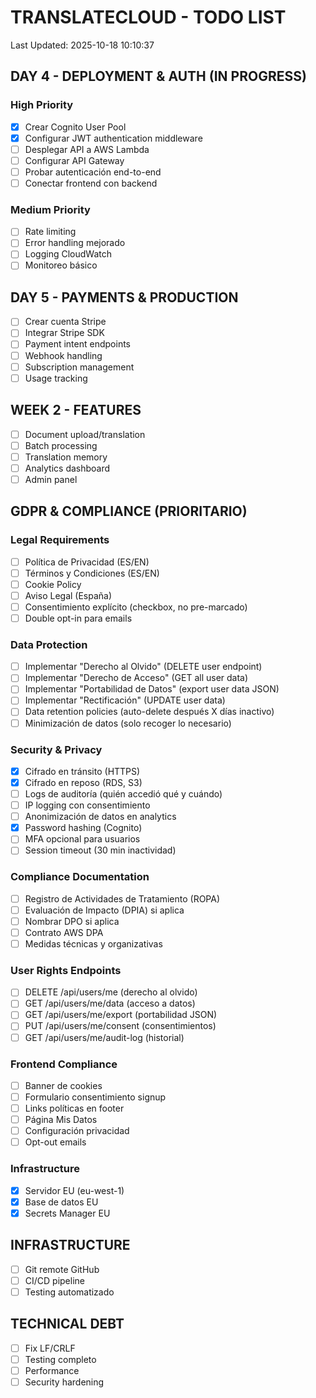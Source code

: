# TRANSLATECLOUD - TODO LIST
Last Updated: 2025-10-18 10:10:37

## DAY 4 - DEPLOYMENT & AUTH (IN PROGRESS)

### High Priority
- [x] Crear Cognito User Pool
- [x] Configurar JWT authentication middleware
- [ ] Desplegar API a AWS Lambda
- [ ] Configurar API Gateway
- [ ] Probar autenticación end-to-end
- [ ] Conectar frontend con backend

### Medium Priority
- [ ] Rate limiting
- [ ] Error handling mejorado
- [ ] Logging CloudWatch
- [ ] Monitoreo básico

## DAY 5 - PAYMENTS & PRODUCTION

- [ ] Crear cuenta Stripe
- [ ] Integrar Stripe SDK
- [ ] Payment intent endpoints
- [ ] Webhook handling
- [ ] Subscription management
- [ ] Usage tracking

## WEEK 2 - FEATURES

- [ ] Document upload/translation
- [ ] Batch processing
- [ ] Translation memory
- [ ] Analytics dashboard
- [ ] Admin panel

## GDPR & COMPLIANCE (PRIORITARIO)

### Legal Requirements
- [ ] Política de Privacidad (ES/EN)
- [ ] Términos y Condiciones (ES/EN)
- [ ] Cookie Policy
- [ ] Aviso Legal (España)
- [ ] Consentimiento explícito (checkbox, no pre-marcado)
- [ ] Double opt-in para emails

### Data Protection
- [ ] Implementar "Derecho al Olvido" (DELETE user endpoint)
- [ ] Implementar "Derecho de Acceso" (GET all user data)
- [ ] Implementar "Portabilidad de Datos" (export user data JSON)
- [ ] Implementar "Rectificación" (UPDATE user data)
- [ ] Data retention policies (auto-delete después X días inactivo)
- [ ] Minimización de datos (solo recoger lo necesario)

### Security & Privacy
- [x] Cifrado en tránsito (HTTPS)
- [x] Cifrado en reposo (RDS, S3)
- [ ] Logs de auditoría (quién accedió qué y cuándo)
- [ ] IP logging con consentimiento
- [ ] Anonimización de datos en analytics
- [x] Password hashing (Cognito)
- [ ] MFA opcional para usuarios
- [ ] Session timeout (30 min inactividad)

### Compliance Documentation
- [ ] Registro de Actividades de Tratamiento (ROPA)
- [ ] Evaluación de Impacto (DPIA) si aplica
- [ ] Nombrar DPO si aplica
- [ ] Contrato AWS DPA
- [ ] Medidas técnicas y organizativas

### User Rights Endpoints
- [ ] DELETE /api/users/me (derecho al olvido)
- [ ] GET /api/users/me/data (acceso a datos)
- [ ] GET /api/users/me/export (portabilidad JSON)
- [ ] PUT /api/users/me/consent (consentimientos)
- [ ] GET /api/users/me/audit-log (historial)

### Frontend Compliance
- [ ] Banner de cookies
- [ ] Formulario consentimiento signup
- [ ] Links políticas en footer
- [ ] Página Mis Datos
- [ ] Configuración privacidad
- [ ] Opt-out emails

### Infrastructure
- [x] Servidor EU (eu-west-1)
- [x] Base de datos EU
- [x] Secrets Manager EU

## INFRASTRUCTURE

- [ ] Git remote GitHub
- [ ] CI/CD pipeline
- [ ] Testing automatizado

## TECHNICAL DEBT

- [ ] Fix LF/CRLF
- [ ] Testing completo
- [ ] Performance
- [ ] Security hardening